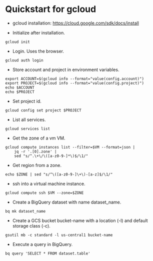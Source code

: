 # Quickstart for gcloud
- gcloud installation: https://cloud.google.com/sdk/docs/install

- Initialize after installation.
```
gcloud init
```

- Login. Uses the browser.
```
gcloud auth login
```

- Store account and project in environment variables.
```
export ACCOUNT=$(gcloud info --format="value(config.account)")
export PROJECT=$(gcloud info --format="value(config.project)")
echo $ACCOUNT
echo $PROJECT
```

- Set project id.
```
gcloud config set project $PROJECT
```

- List all services.
```
gcloud services list
```

- Get the zone of a vm VM.
```
gcloud compute instances list --filter=$VM --format=json |
    jq -r '.[0].zone' |
    sed "s/^.\+\/\([a-z0-9-]*\)$/\1/"
```

- Get region from a zone.
```
echo $ZONE | sed "s/^\([a-z0-9-]\+\)-[a-z]$/\1/"
```

- ssh into a virtual machine instance.
```
gcloud compute ssh $VM --zone=$ZONE
```

- Create a BigQuery dataset with name dataset_name.
```
bq mk dataset_name
```

- Create a GCS bucket bucket-name with a location (-l) and default storage class (-c).
```
gsutil mb -c standard -l us-central1 bucket-name
```

- Execute a query in BigQuery.
```
bq query 'SELECT * FROM dataset.table'
```